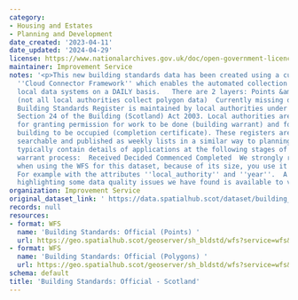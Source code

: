 ```yaml
---
category:
- Housing and Estates
- Planning and Development
date_created: '2023-04-11'
date_updated: '2024-04-29'
license: https://www.nationalarchives.gov.uk/doc/open-government-licence/version/3/
maintainer: Improvement Service
notes: '<p>This new building standards data has been created using a custom built
  ''Cloud Connector Framework'' which enables the automated collection of data from
  local data systems on a DAILY basis.   There are 2 layers: Points &amp; polygons
  (not all local authorities collect polygon data)  Currently missing data from Fife  A
  Building Standards Register is maintained by local authorities under the terms of
  Section 24 of the Building (Scotland) Act 2003. Local authorities are responsible
  for granting permission for work to be done (building warrant) and for a completed
  building to be occupied (completion certificate). These registers are online and
  searchable and published as weekly lists in a similar way to planning applications.  Registers
  typically contain details of applications at the following stages of the building
  warrant process:  Received Decided Commenced Completed  We strongly recommend that
  when using the WFS for this dataset, because of its size, you use it with a filter.
  For example with the attributes ''local_authority'' and ''year''.  A powerBI dashboard
  highlighting some data quality issues we have found is available to view at https://app.powerbi.com/view?r=eyJrIjoiYjIwYjIxNTQtZTZhMi00ZTc1LWEwNzAtZDdhNjkyMTQ2YmQwIiwidCI6IjdiYmUyMDM3LWMzZGMtNGU4Ny1iMTdiLTZiZDJkMjI3MWY0NyIsImMiOjh9</p>'
organization: Improvement Service
original_dataset_link: ' https://data.spatialhub.scot/dataset/building_standards_official-is'
records: null
resources:
- format: WFS
  name: 'Building Standards: Official (Points) '
  url: https://geo.spatialhub.scot/geoserver/sh_bldstd/wfs?service=wfs&typeName=sh_bldstd:pub_bldstdpnt
- format: WFS
  name: 'Building Standards: Official (Polygons) '
  url: https://geo.spatialhub.scot/geoserver/sh_bldstd/wfs?service=wfs&typeName=sh_bldstd:pub_bldstdpol
schema: default
title: 'Building Standards: Official - Scotland'
---
```

